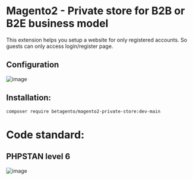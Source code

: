 # Magento2 - Private store for B2B or B2E business model
This extension helps you setup a website for only registered accounts. So guests can only access login/register page.

## Configuration
![image](https://user-images.githubusercontent.com/820411/144697589-f4bf9658-154b-4e09-9b33-875c4269fb30.png)

## Installation:
```
composer require betagento/magento2-private-store:dev-main
```


# Code standard:
## PHPSTAN level 6
![image](https://user-images.githubusercontent.com/820411/144697503-06b55e7d-3876-4119-821a-6482cea0c9a5.png)

